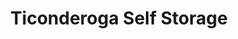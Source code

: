 ---
title: "Ticonderoga Self Storage"
url: /ticonderoga/ticonderoga-self-storage/
shop: storage rental
---